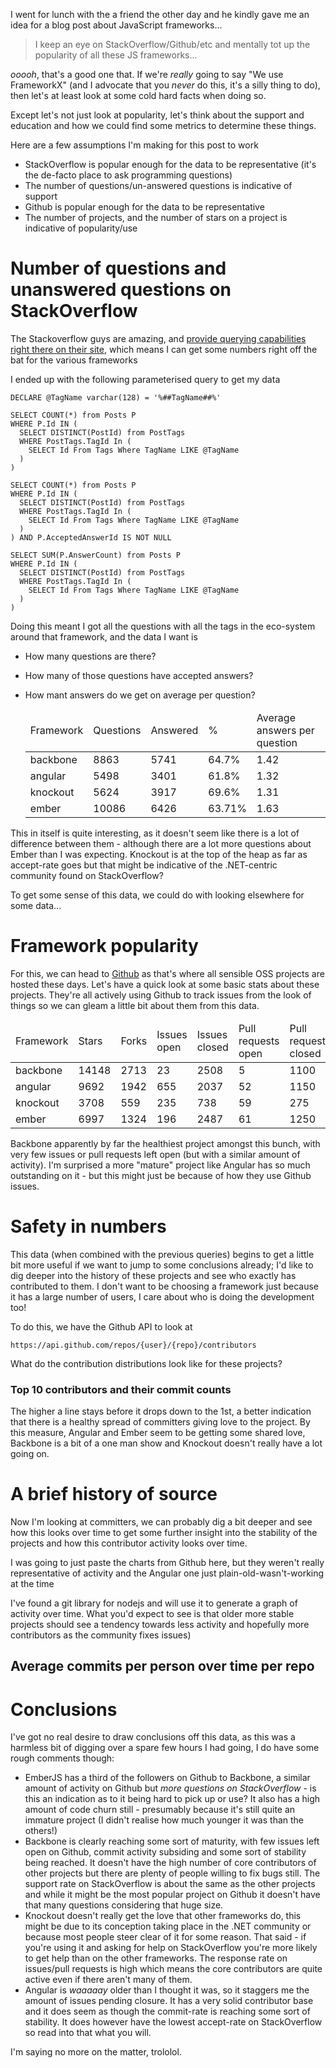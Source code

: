 I went for lunch with the a friend the other day and he kindly gave me an idea for a blog post about JavaScript frameworks...
  
  <blockquote>
    I keep an eye on StackOverflow/Github/etc and mentally tot up the popularity of all these JS frameworks...
  </blockquote>

*ooooh*, that's a good one that. If we're *really* going to say "We use FrameworkX" (and I advocate that you *never* do this, it's a silly thing to do), then let's at least look at some cold hard facts when doing so.

Except let's not just look at popularity, let's think about the support and education and how we could find some metrics to determine these things.

Here are a few assumptions I'm making for this post to work

- StackOverflow is popular enough for the data to be representative (it's the de-facto place to ask programming questions)
- The number of questions/un-answered questions is indicative of support
- Github is popular enough for the data to be representative
- The number of projects, and the number of stars on a project is indicative of popularity/use

# Number of questions and unanswered questions on StackOverflow

The Stackoverflow guys are amazing, and [provide querying capabilities right there on their site](http://data.stackexchange.com/stackoverflow/queries), which means I can get some numbers right off the bat for the various frameworks

I ended up with the following parameterised query to get my data

  <div class="collapse">

    DECLARE @TagName varchar(128) = '%##TagName##%'

    SELECT COUNT(*) from Posts P
    WHERE P.Id IN (
      SELECT DISTINCT(PostId) from PostTags 
      WHERE PostTags.TagId In (
        SELECT Id From Tags Where TagName LIKE @TagName
      )
    )

    SELECT COUNT(*) from Posts P
    WHERE P.Id IN (
      SELECT DISTINCT(PostId) from PostTags 
      WHERE PostTags.TagId In (
        SELECT Id From Tags Where TagName LIKE @TagName
      )
    ) AND P.AcceptedAnswerId IS NOT NULL

    SELECT SUM(P.AnswerCount) from Posts P
    WHERE P.Id IN (
      SELECT DISTINCT(PostId) from PostTags 
      WHERE PostTags.TagId In (
        SELECT Id From Tags Where TagName LIKE @TagName
      )
    )

  </div>
Doing this meant I got all the questions with all the tags in the eco-system around that framework, and the data I want is

- How many questions are there?
- How many of those questions have accepted answers?
- How mant answers do we get on average per question?

  <table>
    <thead>
      <tr>
        <td>Framework</td><td>Questions</td><td>Answered</td><td>%</td><td>Average answers per question</td>
      </tr>
    </thead>
      <tr><td>backbone</td><td>8863</td><td>5741</td><td>64.7%</td><td>1.42</td></tr>
      <tr><td>angular</td><td>5498</td><td>3401</td><td class="red">61.8%</td><td>1.32</td></tr>
      <tr><td>knockout</td><td class="green">5624</td><td>3917</td><td class="green">69.6%</td><td>1.31</td></tr>
      <tr><td>ember</td><td class="red">10086</td><td>6426</td><td>63.71%</td><td>1.63</td></tr>
  </table>

This in itself is quite interesting, as it doesn't seem like there is a lot of difference between them - although there are a lot more questions about Ember than I was expecting. Knockout is at the top of the heap as far as accept-rate goes but that might be indicative of the .NET-centric community found on StackOverflow?

To get some sense of this data, we could do with looking elsewhere for some data...

# Framework popularity

For this, we can head to [Github](http://github.com) as that's where all sensible OSS projects are hosted these days. Let's have a quick look at some basic stats about these projects. They're all actively using Github to track issues from the look of things so we can gleam a little bit about them from this data.


  <table>
    <thead>
      <tr>
        <td>Framework</td>  <td>Stars</td> <td>Forks</td>  <td>Issues open</td>  <td>Issues closed</td>  <td>Pull requests open</td>   <td>Pull requests closed</td>
      </tr>
    </thead>
      <tr><td>backbone</td> <td class="green">14148</td>  <td class="green">2713</td>            <td class="green">23</td>             <td>2508</td>          <td class="green">5</td>      <td>1100</td>          </tr>
      <tr><td>angular</td>  <td>9692</td>                 <td>1942</td>                          <td class="red">655</td>              <td>2037</td>          <td >52</td>                  <td>1150</td>          </tr>
      <tr><td>knockout</td> <td class="red">3708</td>     <td class="red">559</td>               <td>235</td>                          <td>738</td>           <td>59</td>                   <td>275</td>           </tr> 
      <tr><td>ember</td>    <td>6997</td>                 <td>1324</td>                          <td>196</td>                          <td>2487</td>          <td class="red">61</td>       <td>1250</td>          </tr>
  </table>


Backbone apparently by far the healthiest project amongst this bunch, with very few issues or pull requests left open (but with a similar amount of activity). I'm surprised a more "mature" project like Angular has so much outstanding on it - but this might just be because of how they use Github issues.

# Safety in numbers

This data (when combined with the previous queries) begins to get a little bit more useful if we want to jump to some conclusions already; I'd like to dig deeper into the history of these projects and see who exactly has contributed to them. I don't want to be choosing a framework just because it has a large number of users, I care about who is doing the development too!

To do this, we have the Github API to look at 

    https://api.github.com/repos/{user}/{repo}/contributors

What do the contribution distributions look like for these projects?

### Top 10 contributors and their commit counts

  <div id="contribution-graph">

  </div>


The higher a line stays before it drops down to the 1st, a better indication that there is a healthy spread of committers giving love to the project. By this measure, Angular and Ember seem to be getting some shared love, Backbone is a bit of a one man show and Knockout doesn't really have a lot going on.

# A brief history of source

Now I'm looking at committers, we can probably dig a bit deeper and see how this looks over time to get some further insight into the stability of the projects and how this contributor activity looks over time.

I was going to just paste the charts from Github here, but they weren't really representative of activity and the Angular one just plain-old-wasn't-working at the time

I've found a git library for nodejs and will use it to generate a graph of activity over time. What you'd expect to see is that older more stable projects should see a tendency towards less activity and hopefully more contributors as the community fixes issues)

## Average commits per person over time per repo

  <div id="contribution-over-time">

  </div>

# Conclusions

I've got no real desire to draw conclusions off this data, as this was a harmless bit of digging over a spare few hours I had going, I do have some rough comments though:

- EmberJS has a third of the followers on Github to Backbone, a similar amount of activity on Github but *more questions on StackOverflow* - is this an indication as to it being hard to pick up or use? It also has a high amount of code churn still - presumably because it's still quite an immature project (I didn't realise how much younger it was than the others!)
- Backbone is clearly reaching some sort of maturity, with few issues left open on Github, commit activity subsiding and some sort of stability being reached. It doesn't have the high number of core contributors of other projects but there are plenty of people willing to fix bugs still. The support rate on StackOverflow is about the same as the other projects and while it might be the most popular project on Github it doesn't have that many questions considering that huge size.
- Knockout doesn't really get the love that other frameworks do, this might be due to its conception taking place in the .NET community or because most people steer clear of it for some reason. That said - if you're using it and asking for help on StackOverflow you're more likely to get help than on the other frameworks. The response rate on issues/pull requests is high which means the core contributors are quite active even if there aren't many of them.
- Angular is *waaaaay* older than I thought it was, so it staggers me the amount of issues pending closure. It has a very solid contributor base and it does seem as though the commit-rate is reaching some sort of stability.  It does however have the lowest accept-rate on StackOverflow so read into that what you will. 

I'm saying no more on the matter, trololol.

<script type="text/javascript" src="/d3.v2.js"> </script>

<script type="text/javascript">
  d3.json("/mvvmfw/angular.js.json", function(angular) {
    d3.json("/mvvmfw/knockout.json", function(knockout) {
      d3.json("/mvvmfw/ember.js.json", function(ember) {
        d3.json("/mvvmfw/backbone.json", function(backbone) {
          generateGraph({
            angular: angular,
            knockout: knockout,
            ember: ember,
            backbone: backbone
          })
        })
      })
    })
  })

  function generateGraph(data) {
    var svg = d3.select('#contribution-over-time')
                .append("svg")
                .attr("width", 800)
                .attr("height", 480)


      var maxx = 0, maxy = 0, minx = Infinity, miny = Infinity
      for(var fw in data) {
        var fwdata = data[fw]
          , newdata = []
        for(var i in fwdata) {
          if(fwdata[i].year < 2000) continue
          fwdata[i].month++
          var monthstr = fwdata[i].month > 9 ? fwdata[i].month : '0' + fwdata[i].month
          var date =  new Date(fwdata[i].year + '-' + monthstr + '-01')

          fwdata[i].x = date.getTime()

          maxx = Math.max(fwdata[i].x, maxx)
          minx = Math.min(minx, fwdata[i].x)
          maxy = Math.max(maxy, fwdata[i].count / fwdata[i].committerCount)
          miny = Math.min(miny, fwdata[i].count / fwdata[i].committerCount)
          newdata.push(fwdata[i])
        }
        data[fw] = newdata
      }

      var scalex = d3.scale.linear()
      .domain([minx, maxx])
      .range([100, 700]);

      var scaley = d3.scale.linear()
      .domain([miny, maxy])
      .range([100, 340])

    var line = d3.svg.line()
              .interpolate('basis')
              .x(function(d) { return scalex(d.x)})
              .y(function(d) { return 480 - scaley(d.count / d.committerCount)})
      
    var legendLine = d3.svg.line()
                    .x(function(d) { return d.x })
                    .y(function(d) { return d.y })

    svg.append("text")
      .attr("x", 25)
      .attr("y", 50)
      .style("font-weight", "bolder")
      .text("Avg commits")

    svg.append("text")
      .attr("x", 25)
      .attr("y", 460)
      .style("font-weight", "bolder")
      .text("Time")

    svg.selectAll(".labely")
      .data(d3.range(miny, maxy, 10))
      .enter()
        .append("text")
        .attr("class", "labely")
        .text(function(d) { return d })
        .attr("y", function(d) { return 480 - scaley(d)})
        .attr("x", 20)

    svg.selectAll(".labelx")
      .data(d3.range(minx, maxx, 1000 * 60 * 60 * 24 * 30 * 12))
      .enter()
        .append("text")
        .attr("class", "labelx")
        .text(function(d) { return new Date(d).getFullYear() })
        .attr("y", 460)
        .attr("x", function(d) { return scalex(d)})
    
    function addCircle(language, colour, y) {
      var langaugeData = data[language]

      svg.append("path")
        .attr("class", language)
        .attr("d", line(langaugeData))
        .attr("stroke",colour)
        .attr("stroke-width", 5)
        .attr("fill", "none")

      svg.append("path")
        .attr("d", legendLine([{x:500, y: y},{x:600, y: y}]))
        .attr("stroke", colour)
        .attr("stroke-width", 5)

        svg.append("text")
        .attr("x", 620)
        .attr("y", y)
        .text(language)
    }
        
    addCircle('backbone', "blue", 50)
    addCircle('knockout', "red", 100)
    addCircle('ember', "green", 150)
    addCircle('angular', "black", 200)

  }

</script>

<script type="text/javascript">

d3.json("/mvvmfw/contribution.json", function(data) {

  var svg = d3.select("#contribution-graph").append("svg")
  .attr("width", 800)
  .attr("height", 480)

  var maxx = 0, maxy = 0
  for(var fw in data) {
    var fwdata = data[fw]
    for(var i in fwdata) {
      maxx = Math.max(maxx, fwdata[i].x)
      maxy = Math.max(maxy, fwdata[i].y)
    }
  }


  var scalex = d3.scale.linear()
  .domain([0, maxx])
  .range([100, 700]);

  var scaley = d3.scale.linear()
  .domain([0, maxy])
  .range([100, 340])

  var line = d3.svg.line()
              .interpolate('basis')
              .x(function(d) { return scalex(d.x)})
              .y(function(d) { return 480 - scaley(d.y)})

  svg.append("text")
    .attr("x", 25)
    .attr("y", 50)
    .style("font-weight", "bolder")
    .text("Commits")

  svg.append("text")
    .attr("x", 25)
    .attr("y", 450)
    .style("font-weight", "bolder")
    .text("Commiter #")

  svg.append("text")
    .attr("x", 25)
    .attr("y", 140)
    .text(maxy)

  svg.append("text")
    .attr("x", 25)
    .attr("y", 380)
    .text(0)

  svg.selectAll(".labelx")
    .data([1,2,3,4,5,6,7,8,9,10])
    .enter()
    .append("text")
    .attr("class", "labelx")
    .text(function(d) { return '#' + d })
    .attr("y", 450)
    .attr("x", function(d) { return scalex(d) })

  var legendLine = d3.svg.line()
                    .x(function(d) { return d.x })
                    .y(function(d) { return d.y })


  function addLine(language, colour, y) {
    var langaugeData = data[language]

    svg.append("path")
      .attr("class", language)
      .attr("d", line(langaugeData))
      .attr("stroke",colour)
      .attr("stroke-width", 5)
      .attr("fill", "none")

    svg.append("path")
      .attr("d", legendLine([{x:500, y: y},{x:600, y: y}]))
      .attr("stroke", colour)
      .attr("stroke-width", 5)

    svg.append("text")
    .attr("x", 620)
    .attr("y", y)
    .text(language)

  }
      
  addLine('backbone', "blue", 50)
  addLine('knockout', "red", 100)
  addLine('ember', "green", 150)
  addLine('angular', "black", 200)

})


</script>



